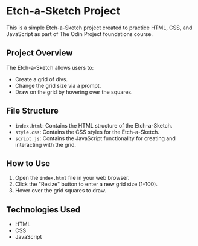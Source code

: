 # Etch-a-Sketch Project

This is a simple Etch-a-Sketch project created to practice HTML, CSS, and JavaScript as part of The Odin Project foundations course.

## Project Overview

The Etch-a-Sketch allows users to:
- Create a grid of divs.
- Change the grid size via a prompt.
- Draw on the grid by hovering over the squares.

## File Structure

- `index.html`: Contains the HTML structure of the Etch-a-Sketch.
- `style.css`: Contains the CSS styles for the Etch-a-Sketch.
- `script.js`: Contains the JavaScript functionality for creating and interacting with the grid.

## How to Use

1. Open the `index.html` file in your web browser.
2. Click the "Resize" button to enter a new grid size (1-100).
3. Hover over the grid squares to draw.

## Technologies Used

- HTML
- CSS
- JavaScript
